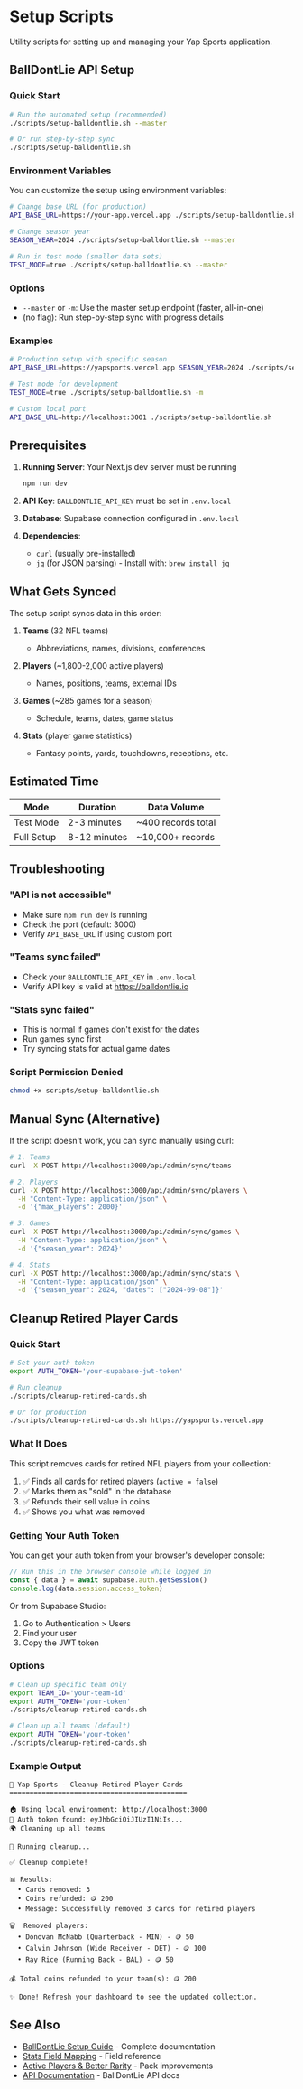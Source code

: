 # Setup Scripts

Utility scripts for setting up and managing your Yap Sports application.

## BallDontLie API Setup

### Quick Start

```bash
# Run the automated setup (recommended)
./scripts/setup-balldontlie.sh --master

# Or run step-by-step sync
./scripts/setup-balldontlie.sh
```

### Environment Variables

You can customize the setup using environment variables:

```bash
# Change base URL (for production)
API_BASE_URL=https://your-app.vercel.app ./scripts/setup-balldontlie.sh --master

# Change season year
SEASON_YEAR=2024 ./scripts/setup-balldontlie.sh --master

# Run in test mode (smaller data sets)
TEST_MODE=true ./scripts/setup-balldontlie.sh --master
```

### Options

- `--master` or `-m`: Use the master setup endpoint (faster, all-in-one)
- (no flag): Run step-by-step sync with progress details

### Examples

```bash
# Production setup with specific season
API_BASE_URL=https://yapsports.vercel.app SEASON_YEAR=2024 ./scripts/setup-balldontlie.sh -m

# Test mode for development
TEST_MODE=true ./scripts/setup-balldontlie.sh -m

# Custom local port
API_BASE_URL=http://localhost:3001 ./scripts/setup-balldontlie.sh
```

## Prerequisites

1. **Running Server**: Your Next.js dev server must be running
   ```bash
   npm run dev
   ```

2. **API Key**: `BALLDONTLIE_API_KEY` must be set in `.env.local`

3. **Database**: Supabase connection configured in `.env.local`

4. **Dependencies**: 
   - `curl` (usually pre-installed)
   - `jq` (for JSON parsing) - Install with: `brew install jq`

## What Gets Synced

The setup script syncs data in this order:

1. **Teams** (32 NFL teams)
   - Abbreviations, names, divisions, conferences

2. **Players** (~1,800-2,000 active players)
   - Names, positions, teams, external IDs

3. **Games** (~285 games for a season)
   - Schedule, teams, dates, game status

4. **Stats** (player game statistics)
   - Fantasy points, yards, touchdowns, receptions, etc.

## Estimated Time

| Mode | Duration | Data Volume |
|------|----------|-------------|
| Test Mode | 2-3 minutes | ~400 records total |
| Full Setup | 8-12 minutes | ~10,000+ records |

## Troubleshooting

### "API is not accessible"
- Make sure `npm run dev` is running
- Check the port (default: 3000)
- Verify `API_BASE_URL` if using custom port

### "Teams sync failed"
- Check your `BALLDONTLIE_API_KEY` in `.env.local`
- Verify API key is valid at https://balldontlie.io

### "Stats sync failed"
- This is normal if games don't exist for the dates
- Run games sync first
- Try syncing stats for actual game dates

### Script Permission Denied
```bash
chmod +x scripts/setup-balldontlie.sh
```

## Manual Sync (Alternative)

If the script doesn't work, you can sync manually using curl:

```bash
# 1. Teams
curl -X POST http://localhost:3000/api/admin/sync/teams

# 2. Players
curl -X POST http://localhost:3000/api/admin/sync/players \
  -H "Content-Type: application/json" \
  -d '{"max_players": 2000}'

# 3. Games
curl -X POST http://localhost:3000/api/admin/sync/games \
  -H "Content-Type: application/json" \
  -d '{"season_year": 2024}'

# 4. Stats
curl -X POST http://localhost:3000/api/admin/sync/stats \
  -H "Content-Type: application/json" \
  -d '{"season_year": 2024, "dates": ["2024-09-08"]}'
```

## Cleanup Retired Player Cards

### Quick Start

```bash
# Set your auth token
export AUTH_TOKEN='your-supabase-jwt-token'

# Run cleanup
./scripts/cleanup-retired-cards.sh

# Or for production
./scripts/cleanup-retired-cards.sh https://yapsports.vercel.app
```

### What It Does

This script removes cards for retired NFL players from your collection:

1. ✅ Finds all cards for retired players (`active = false`)
2. ✅ Marks them as "sold" in the database
3. ✅ Refunds their sell value in coins
4. ✅ Shows you what was removed

### Getting Your Auth Token

You can get your auth token from your browser's developer console:

```javascript
// Run this in the browser console while logged in
const { data } = await supabase.auth.getSession()
console.log(data.session.access_token)
```

Or from Supabase Studio:
1. Go to Authentication > Users
2. Find your user
3. Copy the JWT token

### Options

```bash
# Clean up specific team only
export TEAM_ID='your-team-id'
export AUTH_TOKEN='your-token'
./scripts/cleanup-retired-cards.sh

# Clean up all teams (default)
export AUTH_TOKEN='your-token'
./scripts/cleanup-retired-cards.sh
```

### Example Output

```
🧹 Yap Sports - Cleanup Retired Player Cards
============================================

🏠 Using local environment: http://localhost:3000
🔑 Auth token found: eyJhbGciOiJIUzI1NiIs...
🌍 Cleaning up all teams

🚀 Running cleanup...

✅ Cleanup complete!

📊 Results:
  • Cards removed: 3
  • Coins refunded: 🪙 200
  • Message: Successfully removed 3 cards for retired players

🗑️  Removed players:
  • Donovan McNabb (Quarterback - MIN) - 🪙 50
  • Calvin Johnson (Wide Receiver - DET) - 🪙 100
  • Ray Rice (Running Back - BAL) - 🪙 50

💰 Total coins refunded to your team(s): 🪙 200

✨ Done! Refresh your dashboard to see the updated collection.
```

## See Also

- [BallDontLie Setup Guide](../BALLDONTLIE_SETUP_GUIDE.md) - Complete documentation
- [Stats Field Mapping](../STATS_FIELD_MAPPING.md) - Field reference
- [Active Players & Better Rarity](../ACTIVE_PLAYERS_AND_BETTER_RARITY.md) - Pack improvements
- [API Documentation](https://docs.balldontlie.io) - BallDontLie API docs

